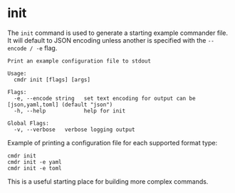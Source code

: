 # init

The `init` command is used to generate a starting example commander file.
It will default to JSON encoding unless another is specified with the `--encode / -e` flag.

```
Print an example configuration file to stdout

Usage:
  cmdr init [flags] [args]

Flags:
  -e, --encode string   set text encoding for output can be [json,yaml,toml] (default "json")
  -h, --help            help for init

Global Flags:
  -v, --verbose   verbose logging output
```

Example of printing a configuration file for each supported format type:
```
cmdr init
cmdr init -e yaml
cmdr init -e toml
```


This is a useful starting place for building more complex commands.
